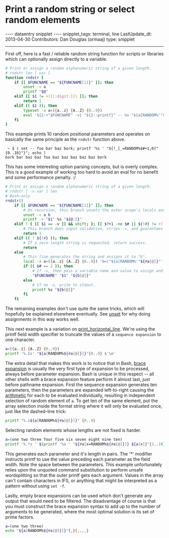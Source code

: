 # Print a random string or select random elements

---- dataentry snipplet ---- snipplet_tags: terminal, line
LastUpdate_dt: 2013-04-30 Contributors: Dan Douglas (ormaaj) type:
snipplet

------------------------------------------------------------------------

First off, here is a fast / reliable random string function for scripts
or libraries which can optionally assign directly to a variable.

``` bash
# Print or assign a random alphanumeric string of a given length.
# rndstr len [ var ]
function rndstr {
    if [[ $FUNCNAME == "${FUNCNAME[1]}" ]]; then
        unset -v a
        printf "$@"
    elif [[ $1 != +([[:digit:]]) ]]; then
        return 1
    elif (( $1 )); then
        typeset -a a=({a..z} {A..Z} {0..9})
        eval '${2:+"$FUNCNAME" -v} "${2:-printf}" -- %s "${a[RANDOM%'"${#a[@]}"']"{1..'"$1"'}"}"'
    fi
}
```

This example prints 10 random positional parameters and operates on
basically the same principle as the `rndstr` function above.

     ~ $ ( set -- foo bar baz bork; printf '%s ' "${!_[_=RANDOM%$#+1,0]"{0..10}"}"; echo )
    bork bar baz baz foo baz baz baz baz baz bork 

<div hide> This has some interesting option parsing concepts, but is
overly complex. This is a good example of working too hard to avoid an
eval for no benefit and some performance penalty. :/

``` bash
# Print or assign a random alphanumeric string of a given length.
# rndstr [ -v var ] len
# Bash-only
rndstr()
    if [[ $FUNCNAME == "${FUNCNAME[1]}" ]]; then
        # On recursion, this branch unsets the outer scope's locals and assigns the result.
        unset -v a b
        printf -v "$1" %s "${@:2}"
    elif ! { [[ $1 == -v ]] && shift; }; [[ $?+1 -ne $# || ${!#} != +([[:digit:]]) || ( $? -gt 0 && -z $1 ) ]]; then
        # This branch does input validation, strips -v, and guarantees we're left with either 1 or 2 args.
        return 1
    elif (( ! ${!#} )); then
        # If a zero-length string is requested, return success.
        return
    else
        # This line generates the string and assigns it to "b".
        local -a a=({a..z} {A..Z} {0..9}) 'b=("${a[RANDOM%'"${#a[@]}"']"{1..'"${!#}"'}"}")'
        if (( $# == 2 )); then
            # If -v, then pass a variable name and value to assign and recurse once.
            "$FUNCNAME" "$1" "${b[@]}"
        else
            # If no -v, write to stdout.
            printf %s "${b[@]}"
        fi
    fi
```

</div>

The remaining examples don't use quite the same tricks, which will
hopefully be explained elsewhere eventually. See
[unset](../commands/builtin/unset.md#scope) for why doing assignments in this
way works well.

This next example is a variation on
[print_horizontal_line](../snipplets/print_horizontal_line.md). We\'re using
the printf field width specifier to truncate the values of a
`sequence expansion` to one character.

``` bash
a=({a..z} {A..Z} {0..9})
printf '%.1s' "${a[RANDOM%${#a[@]}]}"{0..9} $'\n'
```

The extra detail that makes this work is to notice that in Bash, [brace
expansion](../syntax/expansion/brace.md) is usually the very first type of
expansion to be processed, always before parameter expansion. Bash is
unique in this respect -- all other shells with a brace expansion
feature perform it almost last, just before pathname expansion. First
the sequence expansion generates ten parameters, then the parameters are
expanded left-to-right causing the [arithmetic](../syntax/arith_expr.md) for
each to be evaluated individually, resulting in independent selection of
random element of `a`. To get ten of the same element, put the array
selection inside the format string where it will only be evaluated once,
just like the dashed-line trick:

``` bash
printf "%.s${a[RANDOM%${#a[@]}]}" {0..9} 
```

Selecting random elements whose lengths are not fixed is harder.

``` bash
a=(one two three four five six seven eight nine ten)
printf '%.*s ' $(printf '%s ' "${#a[x=RANDOM%${#a[@]}]} ${a[x]}"{1..10})
```

This generates each parameter and it's length in pairs. The \'\*\'
modifier instructs printf to use the value preceding each parameter as
the field width. Note the space between the parameters. This example
unfortunately relies upon the unquoted command substitution to perform
unsafe wordsplitting so that the outer printf gets each argument. Values
in the array can't contain characters in IFS, or anything that might be
interpreted as a pattern without using `set -f`.

Lastly, empty brace expansions can be used which don't generate any
output that would need to be filtered. The disadvantage of course is
that you must construct the brace expansion syntax to add up to the
number of arguments to be generated, where the most optimal solution is
its set of prime factors.

``` bash
a=(one two three)
echo "${a[RANDOM%${#a[@]}]}"{,}{,,,,}
```

